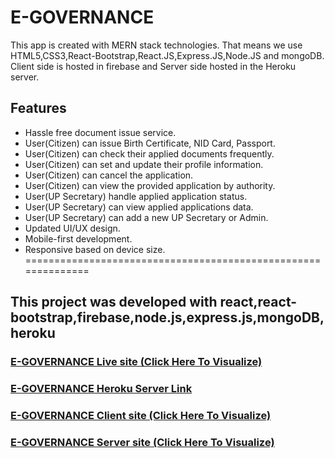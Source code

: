 # E-GOVERNANCE
This app is created with MERN stack technologies. That means we use HTML5,CSS3,React-Bootstrap,React.JS,Express.JS,Node.JS and mongoDB. Client side is hosted in firebase and Server side hosted in the Heroku server.


## Features 

* Hassle free document issue service.
* User(Citizen) can issue Birth Certificate, NID Card, Passport.
* User(Citizen) can check their applied documents frequently.
* User(Citizen) can set and update their profile information.
* User(Citizen) can cancel the application.
* User(Citizen) can view the provided application by authority.
* User(UP Secretary) handle applied application status.
* User(UP Secretary) can view applied applications data.
* User(UP Secretary) can add a new UP Secretary or Admin.
* Updated UI/UX design.
* Mobile-first development.
* Responsive based on device size.
  <br/>
============================================================== <br/>
## This project was developed with react,react-bootstrap,firebase,node.js,express.js,mongoDB,heroku

### [E-GOVERNANCE Live site (Click Here To Visualize)](https://e-governance-24df7.web.app/)
### [E-GOVERNANCE Heroku Server Link](https://lit-waters-60915.herokuapp.com/)

### [E-GOVERNANCE Client site (Click Here To Visualize)](https://github.com/tanveer-610/E-Governance-Client-Side)

### [E-GOVERNANCE Server site (Click Here To Visualize)](https://github.com/tanveer-610/E-Governance-Server-Side)